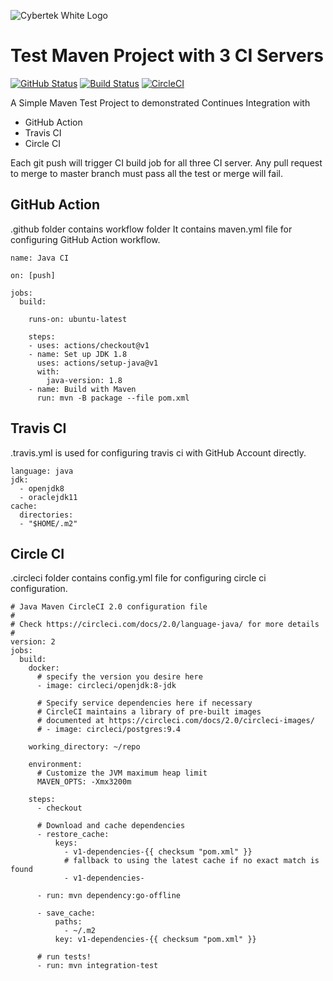 ![Cybertek White Logo](https://cybertekschool.com/assets/img/cybertek_logo_dark.svg "Cybertek")


# Test Maven Project with 3 CI Servers 
[![GitHub Status](https://github.com/CybertekSchool-Official/TestMavenProject/workflows/Java%20CI/badge.svg)](https://github.com/CybertekSchool-Official/TestMavenProject/actions?query=workflow%3A%22Java+CI%22)
[![Build Status](https://travis-ci.com/Akbar300/TestMavenProject.svg?token=QMgM2JkxHxWqrxou4NfM&branch=master)](https://travis-ci.com/Akbar300/TestMavenProject) [![CircleCI](https://circleci.com/gh/CybertekSchool-Official/TestMavenProject.svg?style=svg&circle-token=21f2a0d38108e5bfece5a1119da0ccf996d6fe5b)](https://circleci.com/gh/CybertekSchool-Official/TestMavenProject)

A Simple Maven Test Project to demonstrated Continues Integration with 
* GitHub Action
* Travis CI 
* Circle CI

Each git push will trigger CI build job for all three CI server.
Any pull request to merge to master branch must pass all the test or merge will fail.

## GitHub Action 

.github folder contains workflow folder
 It contains maven.yml file for configuring GitHub Action workflow.

    name: Java CI
    
    on: [push]
    
    jobs:
      build:
    
        runs-on: ubuntu-latest
    
        steps:
        - uses: actions/checkout@v1
        - name: Set up JDK 1.8
          uses: actions/setup-java@v1
          with:
            java-version: 1.8
        - name: Build with Maven
          run: mvn -B package --file pom.xml
## Travis CI
.travis.yml is used for configuring travis ci with GitHub Account directly.
    
    language: java
    jdk:
      - openjdk8
      - oraclejdk11
    cache:
      directories:
      - "$HOME/.m2"
## Circle CI
.circleci folder contains config.yml file for configuring circle ci configuration.

    # Java Maven CircleCI 2.0 configuration file
    #
    # Check https://circleci.com/docs/2.0/language-java/ for more details
    #
    version: 2
    jobs:
      build:
        docker:
          # specify the version you desire here
          - image: circleci/openjdk:8-jdk
    
          # Specify service dependencies here if necessary
          # CircleCI maintains a library of pre-built images
          # documented at https://circleci.com/docs/2.0/circleci-images/
          # - image: circleci/postgres:9.4
    
        working_directory: ~/repo
    
        environment:
          # Customize the JVM maximum heap limit
          MAVEN_OPTS: -Xmx3200m
    
        steps:
          - checkout
    
          # Download and cache dependencies
          - restore_cache:
              keys:
                - v1-dependencies-{{ checksum "pom.xml" }}
                # fallback to using the latest cache if no exact match is found
                - v1-dependencies-
    
          - run: mvn dependency:go-offline
    
          - save_cache:
              paths:
                - ~/.m2
              key: v1-dependencies-{{ checksum "pom.xml" }}
    
          # run tests!
          - run: mvn integration-test
